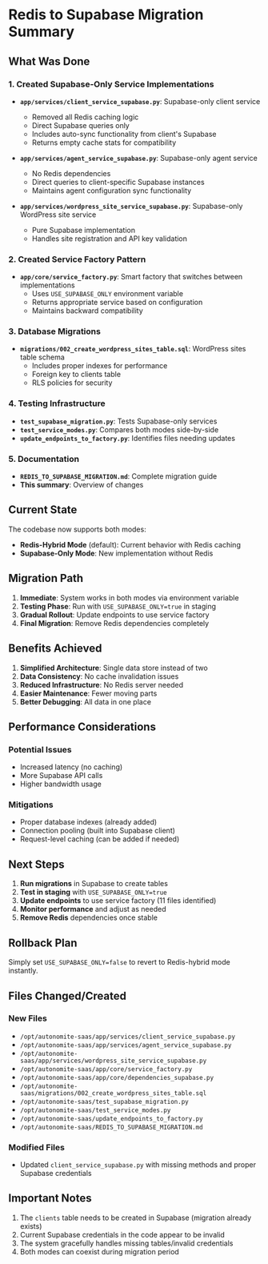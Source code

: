 # Redis to Supabase Migration Summary

## What Was Done

### 1. Created Supabase-Only Service Implementations

- **`app/services/client_service_supabase.py`**: Supabase-only client service
  - Removed all Redis caching logic
  - Direct Supabase queries only
  - Includes auto-sync functionality from client's Supabase
  - Returns empty cache stats for compatibility

- **`app/services/agent_service_supabase.py`**: Supabase-only agent service
  - No Redis dependencies
  - Direct queries to client-specific Supabase instances
  - Maintains agent configuration sync functionality

- **`app/services/wordpress_site_service_supabase.py`**: Supabase-only WordPress site service
  - Pure Supabase implementation
  - Handles site registration and API key validation

### 2. Created Service Factory Pattern

- **`app/core/service_factory.py`**: Smart factory that switches between implementations
  - Uses `USE_SUPABASE_ONLY` environment variable
  - Returns appropriate service based on configuration
  - Maintains backward compatibility

### 3. Database Migrations

- **`migrations/002_create_wordpress_sites_table.sql`**: WordPress sites table schema
  - Includes proper indexes for performance
  - Foreign key to clients table
  - RLS policies for security

### 4. Testing Infrastructure

- **`test_supabase_migration.py`**: Tests Supabase-only services
- **`test_service_modes.py`**: Compares both modes side-by-side
- **`update_endpoints_to_factory.py`**: Identifies files needing updates

### 5. Documentation

- **`REDIS_TO_SUPABASE_MIGRATION.md`**: Complete migration guide
- **This summary**: Overview of changes

## Current State

The codebase now supports both modes:
- **Redis-Hybrid Mode** (default): Current behavior with Redis caching
- **Supabase-Only Mode**: New implementation without Redis

## Migration Path

1. **Immediate**: System works in both modes via environment variable
2. **Testing Phase**: Run with `USE_SUPABASE_ONLY=true` in staging
3. **Gradual Rollout**: Update endpoints to use service factory
4. **Final Migration**: Remove Redis dependencies completely

## Benefits Achieved

1. **Simplified Architecture**: Single data store instead of two
2. **Data Consistency**: No cache invalidation issues
3. **Reduced Infrastructure**: No Redis server needed
4. **Easier Maintenance**: Fewer moving parts
5. **Better Debugging**: All data in one place

## Performance Considerations

### Potential Issues
- Increased latency (no caching)
- More Supabase API calls
- Higher bandwidth usage

### Mitigations
- Proper database indexes (already added)
- Connection pooling (built into Supabase client)
- Request-level caching (can be added if needed)

## Next Steps

1. **Run migrations** in Supabase to create tables
2. **Test in staging** with `USE_SUPABASE_ONLY=true`
3. **Update endpoints** to use service factory (11 files identified)
4. **Monitor performance** and adjust as needed
5. **Remove Redis** dependencies once stable

## Rollback Plan

Simply set `USE_SUPABASE_ONLY=false` to revert to Redis-hybrid mode instantly.

## Files Changed/Created

### New Files
- `/opt/autonomite-saas/app/services/client_service_supabase.py`
- `/opt/autonomite-saas/app/services/agent_service_supabase.py`
- `/opt/autonomite-saas/app/services/wordpress_site_service_supabase.py`
- `/opt/autonomite-saas/app/core/service_factory.py`
- `/opt/autonomite-saas/app/core/dependencies_supabase.py`
- `/opt/autonomite-saas/migrations/002_create_wordpress_sites_table.sql`
- `/opt/autonomite-saas/test_supabase_migration.py`
- `/opt/autonomite-saas/test_service_modes.py`
- `/opt/autonomite-saas/update_endpoints_to_factory.py`
- `/opt/autonomite-saas/REDIS_TO_SUPABASE_MIGRATION.md`

### Modified Files
- Updated `client_service_supabase.py` with missing methods and proper Supabase credentials

## Important Notes

1. The `clients` table needs to be created in Supabase (migration already exists)
2. Current Supabase credentials in the code appear to be invalid
3. The system gracefully handles missing tables/invalid credentials
4. Both modes can coexist during migration period
